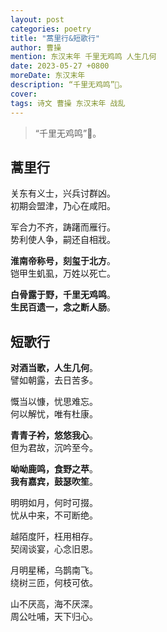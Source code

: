 ```yaml
---
layout: post
categories: poetry
title: "蒿里行&短歌行"
author: 曹操
mention: 东汉末年 千里无鸡鸣 人生几何
date: 2023-05-27 +0800
moreDate: 东汉末年
description: “千里无鸡鸣”🥲。
cover: 
tags: 诗文 曹操 东汉末年 战乱
---
```


> “千里无鸡鸣”🥲。

## 蒿里行

关东有义士，兴兵讨群凶。  
初期会盟津，乃心在咸阳。

军合力不齐，踌躇而雁行。  
势利使人争，嗣还自相戕。

**淮南帝称号，刻玺于北方**。  
铠甲生虮虱，万姓以死亡。

**白骨露于野，千里无鸡鸣**。  
**生民百遗一，念之断人肠**。

## 短歌行

**对酒当歌，人生几何**。  
譬如朝露，去日苦多。

慨当以慷，忧思难忘。  
何以解忧，唯有杜康。

**青青子衿，悠悠我心**。  
但为君故，沉吟至今。

**呦呦鹿鸣，食野之苹**。  
**我有嘉宾，鼓瑟吹笙**。

明明如月，何时可掇。  
忧从中来，不可断绝。

越陌度阡，枉用相存。  
契阔谈宴，心念旧恩。

月明星稀，乌鹊南飞。  
绕树三匝，何枝可依。

山不厌高，海不厌深。  
周公吐哺，天下归心。